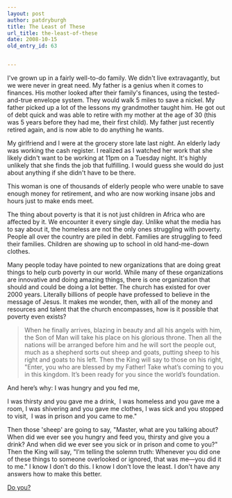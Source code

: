 ```yaml
---
layout: post
author: patdryburgh
title: The Least of These
url_title: the-least-of-these
date: 2008-10-15
old_entry_id: 63


---
```


I've grown up in a fairly well-to-do family. We didn't live extravagantly, but we were never in great need. My father is a genius when it comes to finances. His mother looked after their family's finances, using the tested-and-true envelope system. They would walk 5 miles to save a nickel. My father picked up a lot of the lessons my grandmother taught him. He got out of debt quick and was able to retire with my mother at the age of 30 (this was 5 years before they had me, their first child). My father just recently retired again, and is now able to do anything he wants. 

My girlfriend and I were at the grocery store late last night. An elderly lady was working the cash register. I realized as I watched her work that she likely didn't want to be working at 11pm on a Tuesday night. It's highly unlikely that she finds the job that fulfilling. I would guess she would do just about anything if she didn't have to be there.

This woman is one of thousands of elderly people who were unable to save enough money for retirement, and who are now working insane jobs and hours just to make ends meet. 

The thing about poverty is that it is not just children in Africa who are affected by it. We encounter it every single day. Unlike what the media has to say about it, the homeless are not the only ones struggling with poverty. People all over the country are piled in debt. Families are struggling to feed their families. Children are showing up to school in old hand-me-down clothes.

Many people today have pointed to new organizations that are doing great things to help curb poverty in our world. While many of these organizations are innovative and doing amazing things, there is one organization that should and could be doing a lot better. The church has existed for over 2000 years. Literally billions of people have professed to believe in the message of Jesus. It makes me wonder, then, with all of the money and resources and talent that the church encompasses, how is it possible that poverty even exists?
>When he finally arrives, blazing in beauty and all his angels with him, the Son of Man will take his place on his glorious throne. Then all the nations will be arranged before him and he will sort the people out, much as a shepherd sorts out sheep and goats, putting sheep to his right and goats to his left. Then the King will say to those on his right, "Enter, you who are blessed by my Father! Take what’s coming to you in this kingdom. It’s been ready for you since the world’s foundation.

And here’s why: I was hungry and you fed me, 

I was thirsty and you gave me a drink, 
I was homeless and you gave me a room,
I was shivering and you gave me clothes,
I was sick and you stopped to visit, 
I was in prison and you came to me."

Then those 'sheep' are going to say, "Master, what are you talking about? When did we ever see you hungry and feed you, thirsty and give you a drink? And when did we ever see you sick or in prison and come to you?" Then the King will say, "I’m telling the solemn truth: Whenever you did one of these things to someone overlooked or ignored, that was me—you did it to me."
I know I don't do this. I know I don't love the least. I don't have any answers how to make this better. 

<a title="The Least of These" href="http://patdryburgh.com/blog/the-least-of-these/#respond">Do you?</a>

<a href="http://blogactionday.org"><img src="http://blogactionday.s3.amazonaws.com/banners/468x60.jpg" alt="" /></a>
 

<script src="http://blogactionday.org/js/88807ad375d01c1ced526631ef076c62c2727126"></script>